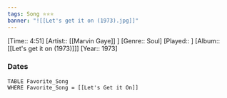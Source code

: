 ```yaml
---
tags: Song ⭐⭐⭐ 
banner: "![[Let's get it on (1973).jpg]]"
---
```

[Time:: 4:51]
[Artist:: [[Marvin Gaye]] ]
[Genre:: Soul]
[Played:: ]
[Album:: [[Let's get it on (1973)]]]
[Year:: 1973]
### Dates
````dataview
TABLE Favorite_Song
WHERE Favorite_Song = [[Let's Get it On]]
````